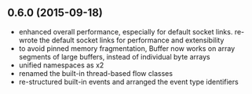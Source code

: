 ## 0.6.0 (2015-09-18)

- enhanced overall performance, especially for default socket links. re-wrote
  the default socket links for performance and extensibility
- to avoid pinned memory fragmentation, Buffer now works on array segments of 
  large buffers, instead of individual byte arrays
- unified namespaces as x2
- renamed the built-in thread-based flow classes
- re-structured built-in events and arranged the event type identifiers
